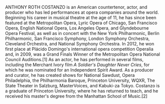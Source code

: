 ANTHONY ROTH COSTANZO is an American countertenor, actor, and producer who has led performances at opera companies around the world. Beginning his career in musical theatre at the age of 11, he has since been featured at the Metropolitan Opera, Lyric Opera of Chicago, San Francisco Opera, English National Opera, Los Angeles Opera, and Glyndebourne Opera Festival, as well as in concert with the New York Philharmonic, Berlin Philharmonic, San Francisco Symphony, London Symphony Orchestra, Cleveland Orchestra, and National Symphony Orchestra. In 2012, he won first place at Plácido Domingo's international opera competition Operalia and, in 2009, was a Grand Finals Winner of the Metropolitan Opera National Council Auditions.[1] As an actor, he has performed in several films, including the Merchant Ivory film _A Soldier's Daughter Never Cries_, for which he was nominated for an Independent Spirit Award. As a producer and curator, he has created shows for National Sawdust, Opera Philadelphia, the Philharmonia Baroque, Princeton University, WQXR, The State Theater in Salzburg, MasterVoices, and Kabuki-za Tokyo. Costanzo is a graduate of Princeton University, where he has returned to teach, and he received his master's degree from the Manhattan School of Music.[2]

